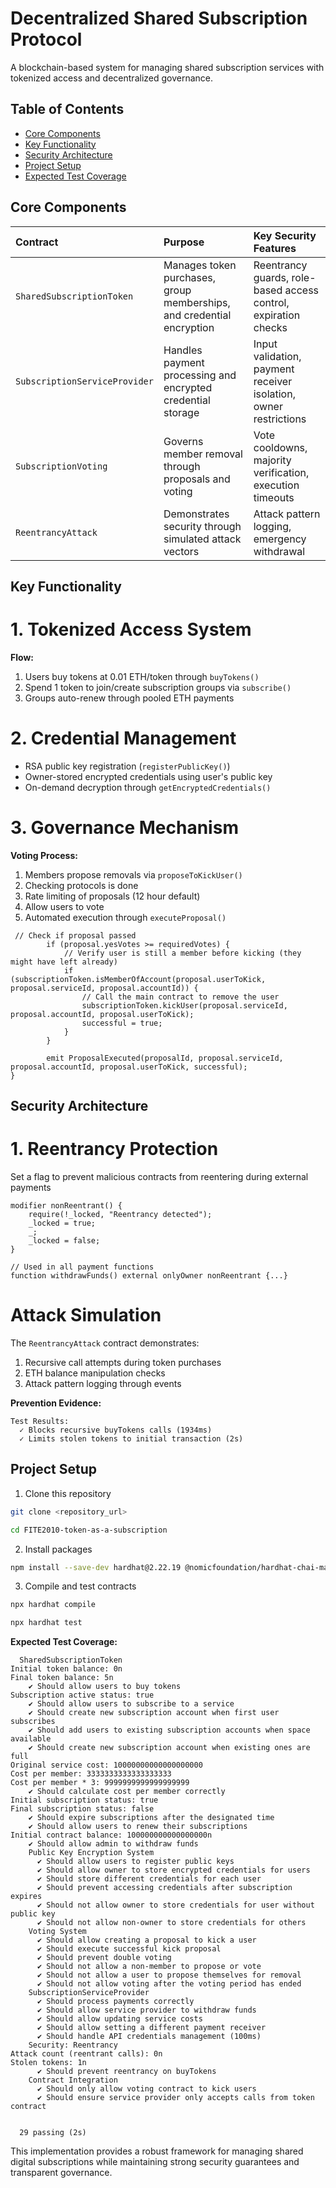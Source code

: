 

# Decentralized Shared Subscription Protocol

A blockchain-based system for managing shared subscription services with tokenized access and decentralized governance.


## Table of Contents

- [Core Components](#core-components)
- [Key Functionality](#key-functionality)
- [Security Architecture](#security-architecture)
- [Project Setup](#project-setup)
- [Expected Test Coverage](#expected-test-coverage)


## Core Components

| Contract | Purpose | Key Security Features |
| :-- | :-- | :-- |
| `SharedSubscriptionToken` | Manages token purchases, group memberships, and credential encryption | Reentrancy guards, role-based access control, expiration checks |
| `SubscriptionServiceProvider` | Handles payment processing and encrypted credential storage | Input validation, payment receiver isolation, owner restrictions |
| `SubscriptionVoting` | Governs member removal through proposals and voting | Vote cooldowns, majority verification, execution timeouts |
| `ReentrancyAttack` | Demonstrates security through simulated attack vectors | Attack pattern logging, emergency withdrawal |

## Key Functionality

# 1. Tokenized Access System

**Flow:**

1. Users buy tokens at 0.01 ETH/token through `buyTokens()`
2. Spend 1 token to join/create subscription groups via `subscribe()`
3. Groups auto-renew through pooled ETH payments

# 2. Credential Management

- RSA public key registration (`registerPublicKey()`)
- Owner-stored encrypted credentials using user's public key
- On-demand decryption through `getEncryptedCredentials()`

# 3. Governance Mechanism

**Voting Process:**

1. Members propose removals via `proposeToKickUser()`
2. Checking protocols is done
3. Rate limiting of proposals (12 hour default)
4. Allow users to vote
5. Automated execution through `executeProposal()`
```solidity
 // Check if proposal passed
        if (proposal.yesVotes >= requiredVotes) {
            // Verify user is still a member before kicking (they might have left already)
            if (subscriptionToken.isMemberOfAccount(proposal.userToKick, proposal.serviceId, proposal.accountId)) {
                // Call the main contract to remove the user
                subscriptionToken.kickUser(proposal.serviceId, proposal.accountId, proposal.userToKick);
                successful = true;
            }
        }
        
        emit ProposalExecuted(proposalId, proposal.serviceId, proposal.accountId, proposal.userToKick, successful);
}
```


## Security Architecture

# 1. Reentrancy Protection

Set a flag to prevent malicious contracts from reentering during external payments

```solidity
modifier nonReentrant() {
    require(!_locked, "Reentrancy detected");
    _locked = true;
    _;
    _locked = false;
}

// Used in all payment functions
function withdrawFunds() external onlyOwner nonReentrant {...}
```

# Attack Simulation

The `ReentrancyAttack` contract demonstrates:

1. Recursive call attempts during token purchases
2. ETH balance manipulation checks
3. Attack pattern logging through events

**Prevention Evidence:**

```text
Test Results:
  ✓ Blocks recursive buyTokens calls (1934ms)
  ✓ Limits stolen tokens to initial transaction (2s)
```


## Project Setup

1. Clone this repository

```bash
git clone <repository_url>

cd FITE2010-token-as-a-subscription
```

2. Install packages

```bash
npm install --save-dev hardhat@2.22.19 @nomicfoundation/hardhat-chai-matchers@2.0.8 chai@4.5.0 @nomicfoundation/hardhat-ethers@3.0.8 ethers@6.13.5 @openzeppelin/contracts@4.7.3
```

3. Compile and test contracts

```bash
npx hardhat compile

npx hardhat test
```

**Expected Test Coverage:**

```
  SharedSubscriptionToken
Initial token balance: 0n
Final token balance: 5n
    ✔ Should allow users to buy tokens
Subscription active status: true
    ✔ Should allow users to subscribe to a service
    ✔ Should create new subscription account when first user subscribes
    ✔ Should add users to existing subscription accounts when space available
    ✔ Should create new subscription account when existing ones are full
Original service cost: 10000000000000000000
Cost per member: 3333333333333333333
Cost per member * 3: 9999999999999999999
    ✔ Should calculate cost per member correctly
Initial subscription status: true
Final subscription status: false
    ✔ Should expire subscriptions after the designated time
    ✔ Should allow users to renew their subscriptions
Initial contract balance: 100000000000000000n
    ✔ Should allow admin to withdraw funds
    Public Key Encryption System
      ✔ Should allow users to register public keys
      ✔ Should allow owner to store encrypted credentials for users
      ✔ Should store different credentials for each user
      ✔ Should prevent accessing credentials after subscription expires
      ✔ Should not allow owner to store credentials for user without public key
      ✔ Should not allow non-owner to store credentials for others
    Voting System
      ✔ Should allow creating a proposal to kick a user
      ✔ Should execute successful kick proposal
      ✔ Should prevent double voting
      ✔ Should not allow a non-member to propose or vote
      ✔ Should not allow a user to propose themselves for removal
      ✔ Should not allow voting after the voting period has ended
    SubscriptionServiceProvider
      ✔ Should process payments correctly
      ✔ Should allow service provider to withdraw funds
      ✔ Should allow updating service costs
      ✔ Should allow setting a different payment receiver
      ✔ Should handle API credentials management (100ms)
    Security: Reentrancy
Attack count (reentrant calls): 0n
Stolen tokens: 1n
      ✔ Should prevent reentrancy on buyTokens
    Contract Integration
      ✔ Should only allow voting contract to kick users
      ✔ Should ensure service provider only accepts calls from token contract


  29 passing (2s)
```


This implementation provides a robust framework for managing shared digital subscriptions while maintaining strong security guarantees and transparent governance.








